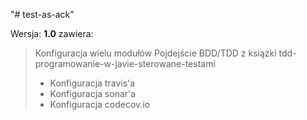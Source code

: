"# test-as-ack" 

Wersja: **1.0** zawiera:

> Konfiguracja wielu modułów
> Pojdejście BDD/TDD z książki tdd-programowanie-w-javie-sterowane-testami
> - Konfiguracja travis'a
> - Konfiguracja sonar'a
> - Konfiguracja codecov.io
